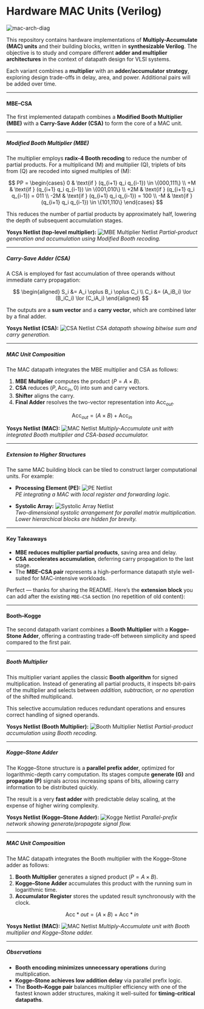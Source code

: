 # Hardware MAC Units (Verilog)

![mac-arch-diag](mac.png)

This repository contains hardware implementations of **Multiply-Accumulate (MAC) units** and their building blocks, written in **synthesizable Verilog**.
The objective is to study and compare different **adder and multiplier architectures** in the context of datapath design for VLSI systems.

Each variant combines a **multiplier** with an **adder/accumulator strategy**, exploring design trade-offs in delay, area, and power. Additional pairs will be added over time.

---

#### MBE–CSA 

The first implemented datapath combines a **Modified Booth Multiplier (MBE)** with a **Carry-Save Adder (CSA)** to form the core of a MAC unit.

---

##### Modified Booth Multiplier (MBE)

The multiplier employs **radix-4 Booth recoding** to reduce the number of partial products.
For a multiplicand (M) and multiplier (Q), triplets of bits from (Q) are recoded into signed multiples of (M):

$$
PP =
\begin{cases}
0 & \text{if } (q_{i+1} q_i q_{i-1}) \in \{000,111\} \\
+M & \text{if } (q_{i+1} q_i q_{i-1}) \in \{001,010\} \\
+2M & \text{if } (q_{i+1} q_i q_{i-1}) = 011 \\
-2M & \text{if } (q_{i+1} q_i q_{i-1}) = 100 \\
-M  & \text{if } (q_{i+1} q_i q_{i-1}) \in \{101,110\}
\end{cases}
$$

This reduces the number of partial products by approximately half, lowering the depth of subsequent accumulation stages.

**Yosys Netlist (top-level multiplier):**
![MBE Multiplier Netlist](./mbe-csa-b/mbe/mbe_unit.png)
*Partial-product generation and accumulation using Modified Booth recoding.*

---

##### Carry-Save Adder (CSA)

A CSA is employed for fast accumulation of three operands without immediate carry propagation:

$$
\begin{aligned}
S_i &= A_i \oplus B_i \oplus C_i \\
C_i &= (A_iB_i) \lor (B_iC_i) \lor (C_iA_i)
\end{aligned}
$$

The outputs are a **sum vector** and a **carry vector**, which are combined later by a final adder.

**Yosys Netlist (CSA):**
![CSA Netlist](./mbe-csa-b/csa/csa_unit.png)
*CSA datapath showing bitwise sum and carry generation.*

---

##### MAC Unit Composition

The MAC datapath integrates the MBE multiplier and CSA as follows:

1. **MBE Multiplier** computes the product ($P = A \times B$).
2. **CSA** reduces $(P, \text{Acc}_{in}, 0)$ into sum and carry vectors.
3. **Shifter** aligns the carry.
4. **Final Adder** resolves the two-vector representation into $\text{Acc}_{out}$.

$$
\text{Acc}_{out} = (A \times B) + \text{Acc}_{in}
$$

**Yosys Netlist (MAC):**
![MAC Netlist](./mbe-csa-b/mac/mac_unit.png)
*Multiply-Accumulate unit with integrated Booth multiplier and CSA-based accumulator.*

---

##### Extension to Higher Structures

The same MAC building block can be tiled to construct larger computational units. For example:

* **Processing Element (PE):**
  ![PE Netlist](./mbe-csa-b/pe/pe_unit.png)  
  *PE integrating a MAC with local register and forwarding logic.*

* **Systolic Array:**
  ![Systolic Array Netlist](./mbe-csa-b/systolic/systolic_unit.png)  
  *Two-dimensional systolic arrangement for parallel matrix multiplication. Lower hierarchical blocks are hidden for brevity.*

---

#### Key Takeaways

* **MBE reduces multiplier partial products**, saving area and delay.
* **CSA accelerates accumulation**, deferring carry propagation to the last stage.
* The **MBE–CSA pair** represents a high-performance datapath style well-suited for MAC-intensive workloads.


Perfect — thanks for sharing the README. Here’s the **extension block** you can add after the existing `MBE–CSA` section (no repetition of old content):

---

#### Booth–Kogge

The second datapath variant combines a **Booth Multiplier** with a **Kogge–Stone Adder**, offering a contrasting trade-off between simplicity and speed compared to the first pair.

---

##### Booth Multiplier

This multiplier variant applies the classic **Booth algorithm** for signed multiplication.
Instead of generating all partial products, it inspects bit-pairs of the multiplier and selects between *addition, subtraction, or no operation* of the shifted multiplicand.

This selective accumulation reduces redundant operations and ensures correct handling of signed operands.

**Yosys Netlist (Booth Multiplier):**
![Booth Multiplier Netlist](./booth-kogge-b/booth/booth_unit.png)
*Partial-product accumulation using Booth recoding.*

---

##### Kogge–Stone Adder

The Kogge–Stone structure is a **parallel prefix adder**, optimized for logarithmic-depth carry computation.
Its stages compute **generate (G)** and **propagate (P)** signals across increasing spans of bits, allowing carry information to be distributed quickly.

The result is a very **fast adder** with predictable delay scaling, at the expense of higher wiring complexity.

**Yosys Netlist (Kogge–Stone Adder):**
![Kogge Netlist](./booth-kogge-b/kogge/kogge_unit.png)
*Parallel-prefix network showing generate/propagate signal flow.*

---

##### MAC Unit Composition

The MAC datapath integrates the Booth multiplier with the Kogge–Stone adder as follows:

1. **Booth Multiplier** generates a signed product ($P = A \times B$).
2. **Kogge–Stone Adder** accumulates this product with the running sum in logarithmic time.
3. **Accumulator Register** stores the updated result synchronously with the clock.

$$
\text{Acc}*{out} = (A \times B) + \text{Acc}*{in}
$$

**Yosys Netlist (MAC):**
![MAC Netlist](./booth-kogge-b/mac/mac_unit.png)
*Multiply-Accumulate unit with Booth multiplier and Kogge–Stone adder.*

---

##### Observations

* **Booth encoding minimizes unnecessary operations** during multiplication.
* **Kogge–Stone achieves low addition delay** via parallel prefix logic.
* The **Booth–Kogge pair** balances multiplier efficiency with one of the fastest known adder structures, making it well-suited for **timing-critical datapaths**.

